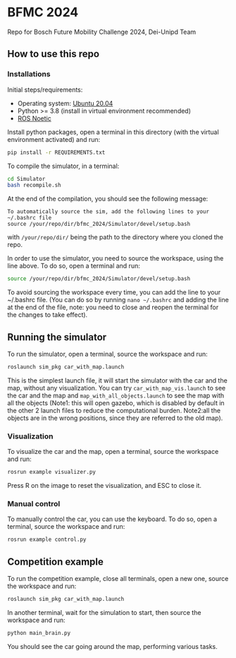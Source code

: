 # BFMC 2024
Repo for Bosch Future Mobility Challenge 2024, Dei-Unipd Team

## How to use this repo
### Installations
Initial steps/requirements:
- Operating system: [Ubuntu 20.04](https://ubuntu.com/tutorials/install-ubuntu-desktop#1-overview)
- Python >= 3.8 (install in virtual environment recommended)
- [ROS Noetic](https://wiki.ros.org/noetic/Installation/Ubuntu)

Install python packages, open a terminal in this directory (with the virtual environment activated)
and run:
```bash
pip install -r REQUIREMENTS.txt
```

To compile the simulator, in a terminal:
```bash
cd Simulator
bash recompile.sh
```

At the end of the compilation, you should see the following message:
```
To automatically source the sim, add the following lines to your ~/.bashrc file
source /your/repo/dir/bfmc_2024/Simulator/devel/setup.bash
```
with ```/your/repo/dir/``` being the path to the directory where you cloned the repo.

In order to use the simulator, you need to source the workspace, using the line above.
To do so, open a terminal and run:
```bash
source /your/repo/dir/bfmc_2024/Simulator/devel/setup.bash
```

To avoid sourcing the workspace every time, you can add the line to your ~/.bashrc file. (You can do
so by running `nano ~/.bashrc` and adding the line at the end of the file, note: you need to close
and reopen the terminal for the changes to take effect).

## Running the simulator
To run the simulator, open a terminal, source the workspace and run:
```bash
roslaunch sim_pkg car_with_map.launch 
```
This is the simplest launch file, it will start the simulator with the car and the map, without any
visualization. You can try ```car_with_map_vis.launch``` to see the car and the map and
```map_with_all_objects.launch``` to see the map with all the objects (Note1: this will open gazebo,
which is disabled by default in the other 2 launch files to reduce the computational burden. Note2:all the objects are in
the wrong positions, since they are referred to the old map).

### Visualization
To visualize the car and the map, open a terminal, source the workspace and run:
```bash
rosrun example visualizer.py
```
Press R on the image to reset the visualization, and ESC to close it.

### Manual control
To manually control the car, you can use the keyboard. To do so, open a terminal, source the
workspace and run:
```bash
rosrun example control.py
```

## Competition example
To run the competition example, close all terminals, open a new one, source the workspace and run:
```bash
roslaunch sim_pkg car_with_map.launch 
```
In another terminal, wait for the simulation to start, then source the workspace and run:
```bash
python main_brain.py
```
You should see the car going around the map, performing various tasks.

